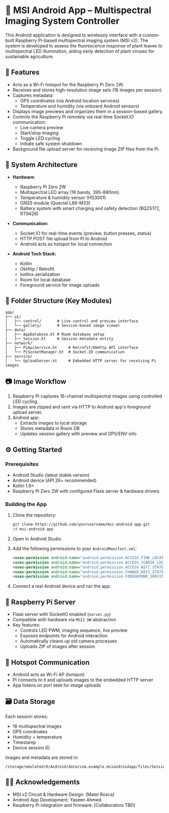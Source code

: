 # 🌿 MSI Android App – Multispectral Imaging System Controller

This Android application is designed to wirelessly interface with a custom-built Raspberry Pi-based multispectral imaging system (MSI v2). The system is developed to assess the fluorescence response of plant leaves to multispectral LED illumination, aiding early detection of plant viruses for sustainable agriculture.

## 📱 Features

- Acts as a Wi-Fi hotspot for the Raspberry Pi Zero 2W.
- Receives and stores high-resolution image sets (16 images per session).
- Captures metadata:
  - GPS coordinates (via Android location services)
  - Temperature and humidity (via onboard Android sensors)
- Displays image previews and organizes them in a session-based gallery.
- Controls the Raspberry Pi remotely via real-time Socket.IO communication:
  - Live camera preview
  - Start/stop imaging
  - Toggle LED cycling
  - Initiate safe system shutdown
- Background file upload server for receiving image ZIP files from the Pi.

## 🧠 System Architecture

- **Hardware:**
  - Raspberry Pi Zero 2W
  - Multispectral LED array (16 bands, 395–880nm)
  - Temperature & humidity sensor (HS3001)
  - GNSS module (Quectel L86-M33)
  - Battery system with smart charging and safety detection (BQ25172, RT9426)
  
- **Communication:**
  - Socket.IO for real-time events (preview, button presses, status)
  - HTTP POST file upload from Pi to Android
  - Android acts as hotspot for local connection

- **Android Tech Stack:**
  - Kotlin
  - OkHttp / Retrofit
  - kotlinx.serialization
  - Room for local database
  - Foreground service for image uploads

## 🧩 Folder Structure (Key Modules)

```
app/
├── ui/
│   ├── control/       # Live control and preview interface
│   └── gallery/       # Session-based image viewer
├── data/
│   ├── AppDatabase.kt # Room database setup
│   ├── Session.kt     # Session metadata entity
├── network/
│   ├── PiApiService.kt     # Retrofit/OkHttp API interface
│   └── PiSocketManager.kt  # Socket.IO communication
├── service/
│   └── UploadServer.kt     # Embedded HTTP server for receiving Pi images
```

## 📷 Image Workflow

1. Raspberry Pi captures 16-channel multispectral images using controlled LED cycling.
2. Images are zipped and sent via HTTP to Android app's foreground upload server.
3. Android app:
   - Extracts images to local storage
   - Stores metadata in Room DB
   - Updates session gallery with preview and GPS/ENV info

## ⚙️ Getting Started

### Prerequisites

- Android Studio (latest stable version)
- Android device (API 26+ recommended)
- Kotlin 1.9+
- Raspberry Pi Zero 2W with configured Flask server & hardware drivers

### Building the App

1. Clone the repository:
   ```bash
   git clone https://github.com/yourusername/msi-android-app.git
   cd msi-android-app
   ```

2. Open in Android Studio.

3. Add the following permissions to your `AndroidManifest.xml`:
   ```xml
   <uses-permission android:name="android.permission.ACCESS_FINE_LOCATION"/>
   <uses-permission android:name="android.permission.ACCESS_COARSE_LOCATION"/>
   <uses-permission android:name="android.permission.ACCESS_WIFI_STATE"/>
   <uses-permission android:name="android.permission.CHANGE_WIFI_STATE"/>
   <uses-permission android:name="android.permission.FOREGROUND_SERVICE"/>
   ```

4. Connect a real Android device and run the app.

## 🔌 Raspberry Pi Server

- Flask server with SocketIO enabled (`server.py`)
- Compatible with hardware via `MSI2_HW` abstraction
- Key features:
  - Controls LED PWM, imaging sequence, live preview
  - Exposes endpoints for Android interaction
  - Automatically cleans up old camera processes
  - Uploads ZIP of images after session

## 📡 Hotspot Communication

- Android acts as Wi-Fi AP (hotspot)
- Pi connects to it and uploads images to the embedded HTTP server
- App listens on port `8080` for image uploads

## 🗃️ Data Storage

Each session stores:
- 16 multispectral images
- GPS coordinates
- Humidity + temperature
- Timestamp
- Device session ID

Images and metadata are stored in:
```
/storage/emulated/0/Android/data/com.example.msiandroidapp/files/Sessions/
```

## 🙋‍♂️ Acknowledgements

- MSI v2 Circuit & Hardware Design: [Matei Rosca]
- Android App Development: Yaseen Ahmed
- Raspberry Pi integration and firmware: [Collaborators TBD]


